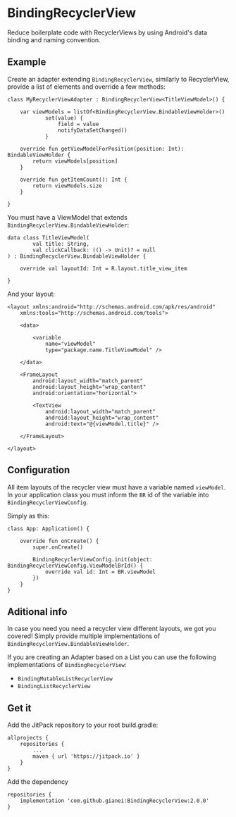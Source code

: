 # BindingRecyclerView

Reduce boilerplate code with RecyclerViews by using Android's data binding and naming convention.



## Example
Create an adapter extending `BindingRecyclerView`, similarly to RecyclerView,
 provide a list of elements and override a few methods:

```
class MyRecyclerViewAdapter : BindingRecyclerView<TitleViewModel>() {

    var viewModels = listOf<BindingRecyclerView.BindableViewHolder>()
            set(value) {
                field = value
                notifyDataSetChanged()
            }
    
    override fun getViewModelForPosition(position: Int): BindableViewHolder {
        return viewModels[position]
    }
    
    override fun getItemCount(): Int {
        return viewModels.size
    }
    
}
```

You must have a ViewModel that extends `BindingRecyclerView.BindableViewHolder`:
```
data class TitleViewModel(
        val title: String,
        val clickCallback: (() -> Unit)? = null
) : BindingRecyclerView.BindableViewHolder {

    override val layoutId: Int = R.layout.title_view_item

}
```

And your layout:
```
<layout xmlns:android="http://schemas.android.com/apk/res/android"
    xmlns:tools="http://schemas.android.com/tools">

    <data>

        <variable
            name="viewModel"
            type="package.name.TitleViewModel" />

    </data>

    <FrameLayout
        android:layout_width="match_parent"
        android:layout_height="wrap_content"
        android:orientation="horizontal">

        <TextView
            android:layout_width="match_parent"
            android:layout_height="wrap_content"
            android:text="@{viewModel.title}" />

    </FrameLayout>

</layout>
```



## Configuration
All item layouts of the recycler view must have a variable named `viewModel`. In your application class you must inform the `BR`
id of the variable into `BindingRecyclerViewConfig`.

Simply as this:

```
class App: Application() {

    override fun onCreate() {
        super.onCreate()

        BindingRecyclerViewConfig.init(object: BindingRecyclerViewConfig.ViewModelBrId() {
            override val id: Int = BR.viewModel
        })
    }
}
```



## Aditional info
In case you need you need a recycler view different layouts, we got you covered!
Simply provide multiple implementations of `BindingRecyclerView.BindableViewHolder`.

If you are creating an Adapter based on a List you can use the following 
implementations of `BindingRecyclerView`:
* `BindingMutableListRecyclerView`
* `BindingListRecyclerView`


## Get it
Add the JitPack repository to your root build.gradle:
```
allprojects {
    repositories {
        ...
        maven { url 'https://jitpack.io' }
    }
}
```

Add the dependency
```
repositories {
    implementation 'com.github.gianei:BindingRecyclerView:2.0.0'
}
```